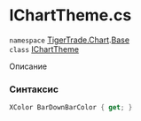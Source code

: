 
# IChartTheme.cs
`namespace` [TigerTrade.Chart](../../TigerTrade.Chart.md).[Base](../../TigerTrade.Chart/Base.md)  
    `class` [IChartTheme](../../IChartTheme.cs.md)

Описание

### Синтаксис
```csharp
XColor BarDownBarColor { get; }
```
